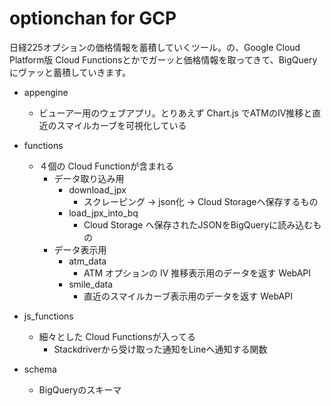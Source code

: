 # optionchan for GCP
日経225オプションの価格情報を蓄積していくツール。の、Google Cloud Platform版
Cloud Functionsとかでガーッと価格情報を取ってきて、BigQueryにヴァッと蓄積していきます。

* appengine
  * ビューアー用のウェブアプリ。とりあえず Chart.js でATMのIV推移と直近のスマイルカーブを可視化している

* functions
  * ４個の Cloud Functionが含まれる 
    * データ取り込み用
      * download_jpx
        * スクレーピング → json化 → Cloud Storageへ保存するもの
      * load_jpx_into_bq
        * Cloud Storage へ保存されたJSONをBigQueryに読み込むもの
    * データ表示用
      * atm_data
        * ATM オプションの IV 推移表示用のデータを返す WebAPI
      * smile_data
        * 直近のスマイルカーブ表示用のデータを返す WebAPI

* js_functions
  * 細々とした Cloud Functionsが入ってる
    * Stackdriverから受け取った通知をLineへ通知する関数

* schema
  * BigQueryのスキーマ
